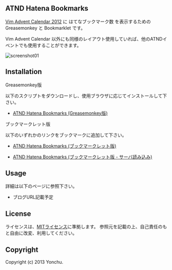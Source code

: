 ATND Hatena Bookmarks
---------------------

[Vim Advent Calendar 2012](http://atnd.org/events/33746) に はてなブックマーク数 を表示するための Greasemonkey と Bookmarklet です。

Vim Advent Calendar 以外にも同様のレイアウト使用していれば、他のATNDイベントでも使用することができます。

![screenshot01](https://raw.github.com/yonchu/atnd-hatena-bookmarks/master/img/screenshot01.png)


## Installation

Greasemonkey版

以下のスクリプトをダウンロードし、使用ブラウザに応じてインストールして下さい。

- [ATND Hatena Bookmarks (Greasemonkey版)](https://github.com/yonchu/atnd-hatena-bookmarks/raw/master/atnd-hatebu.user.js)

ブックマークレット版

以下のいずれかのリンクをブックマークに追加して下さい。

- <a href='javascript:(function(){var t,e,n,r,a,i,o,d,l,c,u,m,f,h,p,s,y;try{if(top!==self){throw 0}}catch(b){i=b;return}t=function(t){var e,n;if(typeof GM_addStyle!=="undefined"&&GM_addStyle!==null){GM_addStyle(t);return}n=document.createElement("style");n.setAttribute("type","text/css");n.setAttribute("media","screen");n.appendChild(document.createTextNode(t));e=document.getElementsByTagName("head")[0];return e.appendChild(n)};r=function(){var t,e;t="http://b.st-hatena.com/entry/image/";e=document.createElement("img");e.className="hatebu";return function(n){var r;r=e.cloneNode();r.setAttribute("src",t+n);return r}}();a=".hatebu{padding-bottom: 2px !important; margin-left: 5px !important;}";t(a);u=document.querySelectorAll("#post-body table tr");for(f=0,p=u.length;f<p;f++){c=u[f];e=null;y=c.children;for(h=0,s=y.length;h<s;h++){l=y[h];n=l.firstChild;if(!n){continue}d=n.tagName;if(!(d&&d==="a"||d==="A")){continue}e=n;break}if(!e){continue}m=e.href;if(!m){continue}o=r(m);l.appendChild(o)}})();' target="_blank">ATND Hatena Bookmarks (ブックマークレット版)</a>

- <a href='javascript:(function(){var s=document.createElement("script");s.charset="UTF-8";s.src="https://github.com/yonchu/atnd-hatena-bookmarks/raw/master/atnd-hatebu.bookmarklet.js";document.body.appendChild(s)})();' target="_blank">ATND Hatena Bookmarks (ブックマークレット版 - サーバ読み込み)</a>

## Usage

詳細は以下のページに参照下さい。

- ブログURL記載予定

## License

ライセンスは、[MITライセンス](http://www.opensource.org/licenses/mit-license.php)に準拠します。
参照元を記載の上、自己責任のもと自由に改変、利用してください。


## Copyright

Copyright (c) 2013 Yonchu.
